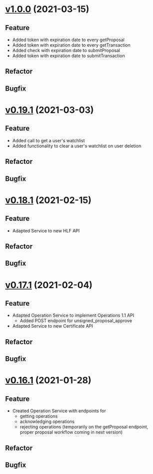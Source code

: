 # [v1.0.0](https://github.com/upb-uc4/University-Credits-4.0/compare/operation-v0.19.1...operation-v1.0.0) (2021-03-15)
## Feature
- Added token with expiration date to every getProposal
- Added token with expiration date to every getTransaction
- Added check with expiration date to submitProposal
- Added token with expiration date to submitTransaction
## Refactor
## Bugfix

# [v0.19.1](https://github.com/upb-uc4/University-Credits-4.0/compare/operation-v0.18.1...operation-v0.19.1) (2021-03-03)
## Feature
- Added call to get a user's watchlist
- Added functionality to clear a user's watchlist on user deletion
## Refactor
## Bugfix

# [v0.18.1](https://github.com/upb-uc4/University-Credits-4.0/compare/operation-v0.17.1...operation-v0.18.1) (2021-02-15)
## Feature
 - Adapted Service to new HLF API
## Refactor
## Bugfix

# [v0.17.1](https://github.com/upb-uc4/University-Credits-4.0/compare/operation-v0.16.1...operation-v0.17.1) (2021-02-04)
## Feature
 - Adapted Operation Service to implement Operations 1.1 API
    - Added POST endpoint for unsigned_proposal_approve
 - Adapted Service to new Certificate API
## Refactor
## Bugfix

# [v0.16.1](https://github.com/upb-uc4/University-Credits-4.0/compare/operation-v0.16.1...operation-v0.16.1) (2021-01-28)
## Feature
 - Created Operation Service with endpoints for
    - getting operations
    - acknowledging operations
    - rejecting operations (temporarily on the getProposal endpoint, proper proposal workflow coming in next version)
## Refactor
## Bugfix